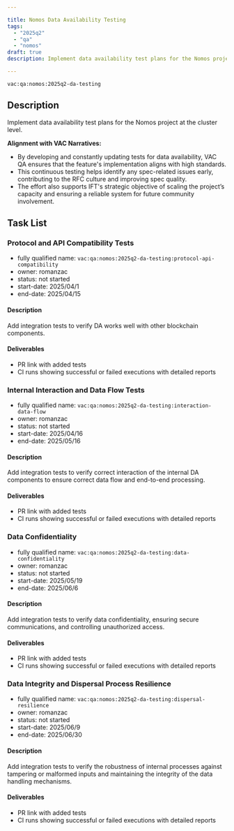 ```yaml
---

title: Nomos Data Availability Testing
tags:
  - "2025q2"
  - "qa"
  - "nomos"  
draft: true  
description: Implement data availability test plans for the Nomos project at the cluster level. 

---
```


`vac:qa:nomos:2025q2-da-testing`

## Description
Implement data availability test plans for the Nomos project at the cluster level. 

**Alignment with VAC Narratives:**
- By developing and constantly updating tests for data availability,
  VAC QA ensures that the feature's implementation aligns with high standards.
- This continuous testing helps identify any spec-related issues early,
  contributing to the RFC culture and improving spec quality.
- The effort also supports IFT's strategic objective of scaling the project’s capacity
  and ensuring a reliable system for future community involvement.

## Task List

### Protocol and API Compatibility Tests

* fully qualified name: `vac:qa:nomos:2025q2-da-testing:protocol-api-compatibility`
* owner: romanzac
* status: not started
* start-date: 2025/04/1
* end-date: 2025/04/15

#### Description
Add integration tests to verify DA works well with other blockchain components.

#### Deliverables
* PR link with added tests
* CI runs showing successful or failed executions with detailed reports


### Internal Interaction and Data Flow Tests

* fully qualified name: `vac:qa:nomos:2025q2-da-testing:interaction-data-flow`
* owner: romanzac
* status: not started
* start-date: 2025/04/16
* end-date: 2025/05/16

#### Description
Add integration tests to verify correct interaction of the internal DA components to ensure correct data flow and end-to-end processing.

#### Deliverables
* PR link with added tests
* CI runs showing successful or failed executions with detailed reports


### Data Confidentiality

* fully qualified name: `vac:qa:nomos:2025q2-da-testing:data-confidentiality`
* owner: romanzac
* status: not started
* start-date: 2025/05/19
* end-date: 2025/06/6

#### Description
Add integration tests to verify data confidentiality, ensuring secure communications, and controlling unauthorized access.

#### Deliverables
* PR link with added tests
* CI runs showing successful or failed executions with detailed reports


### Data Integrity and Dispersal Process Resilience

* fully qualified name: `vac:qa:nomos:2025q2-da-testing:dispersal-resilience`
* owner: romanzac
* status: not started
* start-date: 2025/06/9
* end-date: 2025/06/30

#### Description
Add integration tests to verify the robustness of internal processes against tampering or malformed inputs and maintaining the integrity of the data handling mechanisms.

#### Deliverables
* PR link with added tests
* CI runs showing successful or failed executions with detailed reports
